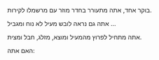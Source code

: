 בוקר אחד, אתה מתעורר בחדר מוזר עם מרשמלו לקירות.

אתה גם נראה לובש מעיל לא נוח ומגביל ...

אתה מתחיל לפרוץ מהמעיל ומוצא, מזלג, חבל ומצית.

האם אתה: